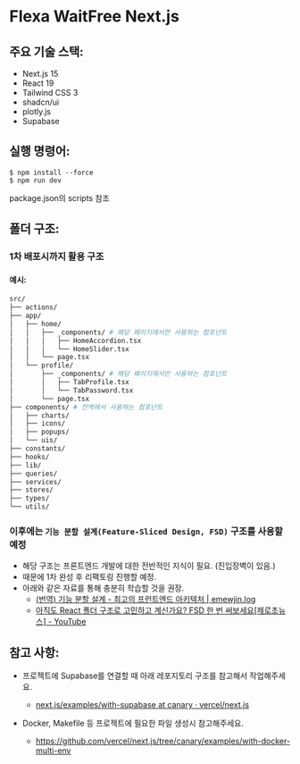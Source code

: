 # Flexa WaitFree Next.js

## 주요 기술 스택:

- Next.js 15
- React 19
- Tailwind CSS 3
- shadcn/ui
- plotly.js
- Supabase

## 실행 명령어:

```shell
$ npm install --force
$ npm run dev
```

package.json의 scripts 참조

## 폴더 구조:

### 1차 배포시까지 활용 구조

#### 예시:

```bash
src/
├── actions/
├── app/
│   ├── home/
│   │   ├── _components/ # 해당 페이지에서만 사용하는 컴포넌트
│   │   │   ├── HomeAccordion.tsx
│   │   │   └── HomeSlider.tsx
│   │   └── page.tsx
│   └── profile/
│       ├── _components/ # 해당 페이지에서만 사용하는 컴포넌트
│       │   ├── TabProfile.tsx
│       │   └── TabPassword.tsx
│       └── page.tsx
├── components/ # 전역에서 사용하는 컴포넌트
│   ├── charts/
│   ├── icons/
│   ├── popups/
│   └── uis/
├── constants/
├── hooks/
├── lib/
├── queries/
├── services/
├── stores/
├── types/
└── utils/
```

### 이후에는 `기능 분할 설계(Feature-Sliced Design, FSD)` 구조를 사용할 예정

- 해당 구조는 프론트엔드 개발에 대한 전반적인 지식이 필요. (진입장벽이 있음.)
- 때문에 1차 완성 후 리팩토링 진행할 예정.
- 아래와 같은 자료를 통해 충분히 학습할 것을 권장.
  - [(번역) 기능 분할 설계 - 최고의 프런트엔드 아키텍처 | emewjin.log](https://emewjin.github.io/feature-sliced-design/)
  - [아직도 React 폴더 구조로 고민하고 계신가요? FSD 한 번 써보세요[제로초뉴스] - YouTube](https://www.youtube.com/watch?v=64Fx5Y1gEOA&ab_channel=ZeroChoTV)

## 참고 사항:

- 프로젝트에 Supabase를 연결할 때 아래 레포지토리 구조를 참고해서 작업해주세요.

  - [next.js/examples/with-supabase at canary · vercel/next.js](https://github.com/vercel/next.js/tree/canary/examples/with-supabase)

- Docker, Makefile 등 프로젝트에 필요한 파일 생성시 참고해주세요.
  - https://github.com/vercel/next.js/tree/canary/examples/with-docker-multi-env
